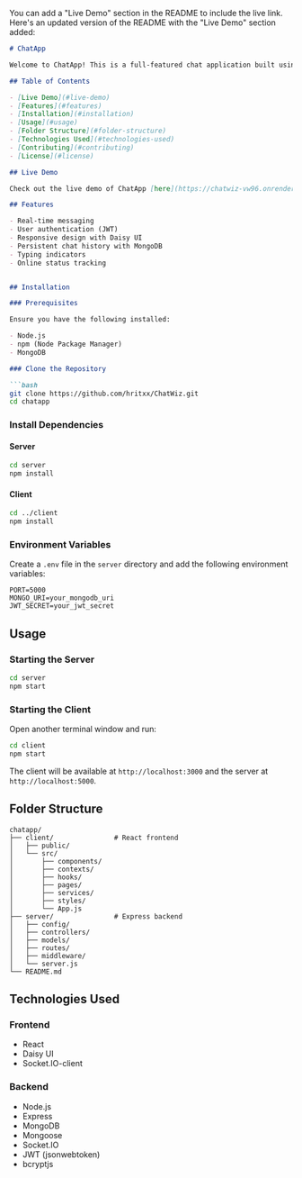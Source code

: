 You can add a "Live Demo" section in the README to include the live link. Here's an updated version of the README with the "Live Demo" section added:

```markdown
# ChatApp

Welcome to ChatApp! This is a full-featured chat application built using modern web technologies. It leverages React for the frontend, Daisy UI for styling, Socket.IO for real-time communication, MongoDB for database management, Express for the backend server, and JWT for authentication.

## Table of Contents

- [Live Demo](#live-demo)
- [Features](#features)
- [Installation](#installation)
- [Usage](#usage)
- [Folder Structure](#folder-structure)
- [Technologies Used](#technologies-used)
- [Contributing](#contributing)
- [License](#license)

## Live Demo

Check out the live demo of ChatApp [here](https://chatwiz-vw96.onrender.com/).

## Features

- Real-time messaging
- User authentication (JWT)
- Responsive design with Daisy UI
- Persistent chat history with MongoDB
- Typing indicators
- Online status tracking


## Installation

### Prerequisites

Ensure you have the following installed:

- Node.js
- npm (Node Package Manager)
- MongoDB

### Clone the Repository

```bash
git clone https://github.com/hritxx/ChatWiz.git
cd chatapp
```

### Install Dependencies

#### Server

```bash
cd server
npm install
```

#### Client

```bash
cd ../client
npm install
```

### Environment Variables

Create a `.env` file in the `server` directory and add the following environment variables:

```
PORT=5000
MONGO_URI=your_mongodb_uri
JWT_SECRET=your_jwt_secret
```

## Usage

### Starting the Server

```bash
cd server
npm start
```

### Starting the Client

Open another terminal window and run:

```bash
cd client
npm start
```

The client will be available at `http://localhost:3000` and the server at `http://localhost:5000`.

## Folder Structure

```
chatapp/
├── client/               # React frontend
│   ├── public/
│   └── src/
│       ├── components/
│       ├── contexts/
│       ├── hooks/
│       ├── pages/
│       ├── services/
│       ├── styles/
│       └── App.js
├── server/               # Express backend
│   ├── config/
│   ├── controllers/
│   ├── models/
│   ├── routes/
│   ├── middleware/
│   └── server.js
└── README.md
```

## Technologies Used

### Frontend

- React
- Daisy UI
- Socket.IO-client

### Backend

- Node.js
- Express
- MongoDB
- Mongoose
- Socket.IO
- JWT (jsonwebtoken)
- bcryptjs


